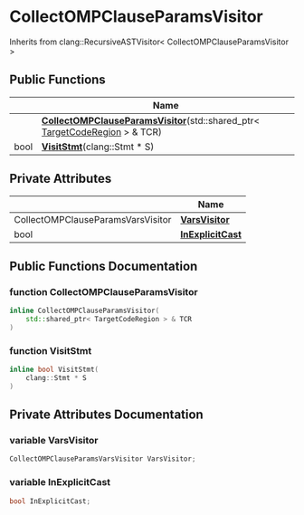 # CollectOMPClauseParamsVisitor





Inherits from clang::RecursiveASTVisitor< CollectOMPClauseParamsVisitor >

## Public Functions

|                | Name           |
| -------------- | -------------- |
| | **[CollectOMPClauseParamsVisitor](../Classes/classCollectOMPClauseParamsVisitor.md#function-collectompclauseparamsvisitor)**(std::shared_ptr< [TargetCodeRegion](../Classes/classTargetCodeRegion.md) > & TCR) |
| bool | **[VisitStmt](../Classes/classCollectOMPClauseParamsVisitor.md#function-visitstmt)**(clang::Stmt * S) |

## Private Attributes

|                | Name           |
| -------------- | -------------- |
| CollectOMPClauseParamsVarsVisitor | **[VarsVisitor](../Classes/classCollectOMPClauseParamsVisitor.md#variable-varsvisitor)**  |
| bool | **[InExplicitCast](../Classes/classCollectOMPClauseParamsVisitor.md#variable-inexplicitcast)**  |

## Public Functions Documentation

### function CollectOMPClauseParamsVisitor

```cpp linenums="1"
inline CollectOMPClauseParamsVisitor(
    std::shared_ptr< TargetCodeRegion > & TCR
)
```


### function VisitStmt

```cpp linenums="1"
inline bool VisitStmt(
    clang::Stmt * S
)
```


## Private Attributes Documentation

### variable VarsVisitor

```cpp linenums="1"
CollectOMPClauseParamsVarsVisitor VarsVisitor;
```


### variable InExplicitCast

```cpp linenums="1"
bool InExplicitCast;
```



